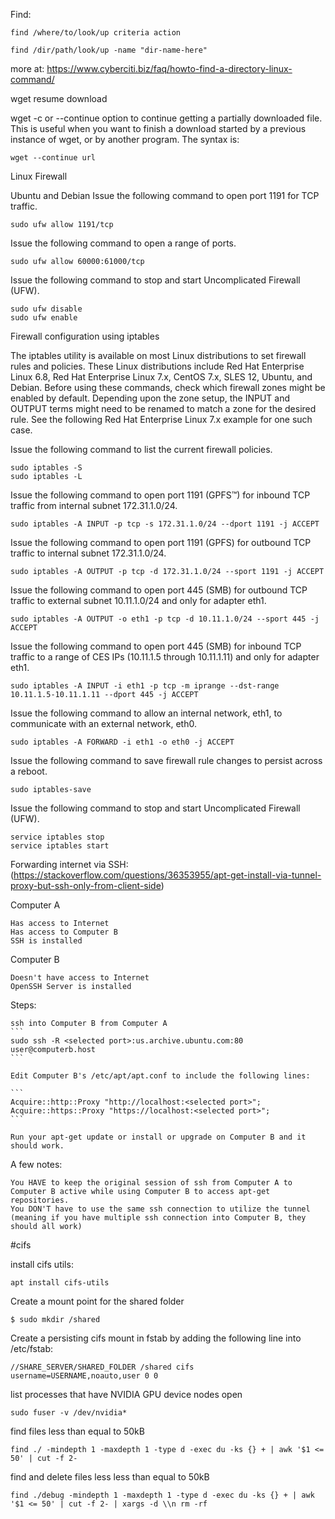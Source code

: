 Find:

```
find /where/to/look/up criteria action
```

```
find /dir/path/look/up -name "dir-name-here"
```

more at: https://www.cyberciti.biz/faq/howto-find-a-directory-linux-command/


wget resume download

wget -c or --continue option to continue getting a partially downloaded file. This is useful when you want to finish a download started by a previous instance of wget, or by another program. The syntax is:

```
wget --continue url
```

Linux Firewall

Ubuntu and Debian
Issue the following command to open port 1191 for TCP traffic.
```
sudo ufw allow 1191/tcp
```
Issue the following command to open a range of ports.
```
sudo ufw allow 60000:61000/tcp
```
Issue the following command to stop and start Uncomplicated Firewall (UFW).
```
sudo ufw disable
sudo ufw enable
```

Firewall configuration using iptables

The iptables utility is available on most Linux distributions to set firewall rules and policies. These Linux distributions include Red Hat Enterprise Linux 6.8, Red Hat Enterprise Linux 7.x, CentOS 7.x, SLES 12, Ubuntu, and Debian. Before using these commands, check which firewall zones might be enabled by default. Depending upon the zone setup, the INPUT and OUTPUT terms might need to be renamed to match a zone for the desired rule. See the following Red Hat Enterprise Linux 7.x example for one such case.

Issue the following command to list the current firewall policies.
```
sudo iptables -S
sudo iptables -L
```
Issue the following command to open port 1191 (GPFS™) for inbound TCP traffic from internal subnet 172.31.1.0/24.
```
sudo iptables -A INPUT -p tcp -s 172.31.1.0/24 --dport 1191 -j ACCEPT
```
Issue the following command to open port 1191 (GPFS) for outbound TCP traffic to internal subnet 172.31.1.0/24.
```
sudo iptables -A OUTPUT -p tcp -d 172.31.1.0/24 --sport 1191 -j ACCEPT
```
Issue the following command to open port 445 (SMB) for outbound TCP traffic to external subnet 10.11.1.0/24 and only for adapter eth1.
```
sudo iptables -A OUTPUT -o eth1 -p tcp -d 10.11.1.0/24 --sport 445 -j ACCEPT
```
Issue the following command to open port 445 (SMB) for inbound TCP traffic to a range of CES IPs (10.11.1.5 through 10.11.1.11) and only for adapter eth1.
```
sudo iptables -A INPUT -i eth1 -p tcp -m iprange --dst-range 10.11.1.5-10.11.1.11 --dport 445 -j ACCEPT
```
Issue the following command to allow an internal network, eth1, to communicate with an external network, eth0.
```
sudo iptables -A FORWARD -i eth1 -o eth0 -j ACCEPT
```
Issue the following command to save firewall rule changes to persist across a reboot.
```
sudo iptables-save
```
Issue the following command to stop and start Uncomplicated Firewall (UFW).
```
service iptables stop
service iptables start
```

Forwarding internet via SSH:
(https://stackoverflow.com/questions/36353955/apt-get-install-via-tunnel-proxy-but-ssh-only-from-client-side)

Computer A

    Has access to Internet
    Has access to Computer B
    SSH is installed

Computer B

    Doesn't have access to Internet
    OpenSSH Server is installed

Steps:

    ssh into Computer B from Computer A
    ```
    sudo ssh -R <selected port>:us.archive.ubuntu.com:80 user@computerb.host
    ```

    Edit Computer B's /etc/apt/apt.conf to include the following lines:

    ```
    Acquire::http::Proxy "http://localhost:<selected port>";
    Acquire::https::Proxy "https://localhost:<selected port>";
    ```

    Run your apt-get update or install or upgrade on Computer B and it should work.

A few notes:

    You HAVE to keep the original session of ssh from Computer A to Computer B active while using Computer B to access apt-get repositories.
    You DON'T have to use the same ssh connection to utilize the tunnel (meaning if you have multiple ssh connection into Computer B, they should all work)
    
#cifs

install cifs utils:
```
apt install cifs-utils
```

Create a mount point for the shared folder
```
$ sudo mkdir /shared
```

Create a persisting cifs mount in fstab by adding the following line into /etc/fstab:
```
//SHARE_SERVER/SHARED_FOLDER /shared cifs  username=USERNAME,noauto,user 0 0
```

list processes that have NVIDIA GPU device nodes open
```
sudo fuser -v /dev/nvidia*
```

find files less than equal to 50kB
```
find ./ -mindepth 1 -maxdepth 1 -type d -exec du -ks {} + | awk '$1 <= 50' | cut -f 2-
```

find and delete files less less than equal to 50kB
```
find ./debug -mindepth 1 -maxdepth 1 -type d -exec du -ks {} + | awk '$1 <= 50' | cut -f 2- | xargs -d \\n rm -rf 
```
